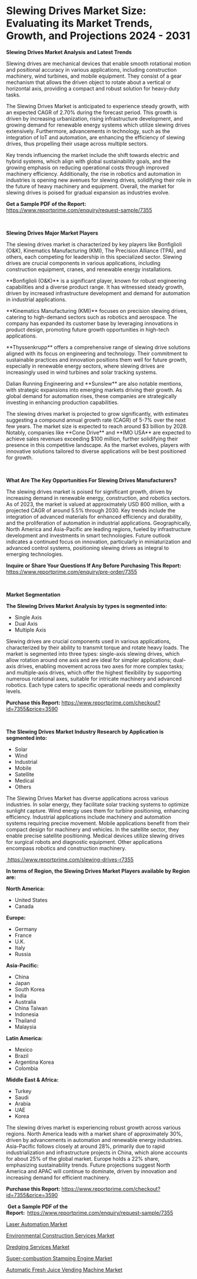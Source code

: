 <p><h1>Slewing Drives Market Size: Evaluating its Market Trends, Growth, and Projections 2024 - 2031</h1></p><p><strong>Slewing Drives Market Analysis and Latest Trends</strong></p>
<p><p>Slewing drives are mechanical devices that enable smooth rotational motion and positional accuracy in various applications, including construction machinery, wind turbines, and mobile equipment. They consist of a gear mechanism that allows the driven object to rotate about a vertical or horizontal axis, providing a compact and robust solution for heavy-duty tasks.</p><p>The Slewing Drives Market is anticipated to experience steady growth, with an expected CAGR of 2.70% during the forecast period. This growth is driven by increasing urbanization, rising infrastructure development, and growing demand for renewable energy systems which utilize slewing drives extensively. Furthermore, advancements in technology, such as the integration of IoT and automation, are enhancing the efficiency of slewing drives, thus propelling their usage across multiple sectors.</p><p>Key trends influencing the market include the shift towards electric and hybrid systems, which align with global sustainability goals, and the growing emphasis on reducing operational costs through improved machinery efficiency. Additionally, the rise in robotics and automation in industries is opening new avenues for slewing drives, solidifying their role in the future of heavy machinery and equipment. Overall, the market for slewing drives is poised for gradual expansion as industries evolve.</p></p>
<p><strong>Get a Sample PDF of the Report:&nbsp;</strong> <a href="https://www.reportprime.com/enquiry/request-sample/7355">https://www.reportprime.com/enquiry/request-sample/7355</a></p>
<p>&nbsp;</p>
<p><strong>Slewing Drives Major Market Players</strong></p>
<p><p>The slewing drives market is characterized by key players like Bonfiglioli (O&K), Kinematics Manufacturing (KMI), The Precision Alliance (TPA), and others, each competing for leadership in this specialized sector. Slewing drives are crucial components in various applications, including construction equipment, cranes, and renewable energy installations.</p><p>**Bonfiglioli (O&K)** is a significant player, known for robust engineering capabilities and a diverse product range. It has witnessed steady growth, driven by increased infrastructure development and demand for automation in industrial applications.</p><p>**Kinematics Manufacturing (KMI)** focuses on precision slewing drives, catering to high-demand sectors such as robotics and aerospace. The company has expanded its customer base by leveraging innovations in product design, promoting future growth opportunities in high-tech applications.</p><p>**Thyssenkrupp** offers a comprehensive range of slewing drive solutions aligned with its focus on engineering and technology. Their commitment to sustainable practices and innovation positions them well for future growth, especially in renewable energy sectors, where slewing drives are increasingly used in wind turbines and solar tracking systems.</p><p>Dalian Running Engineering and **Sunslew** are also notable mentions, with strategic expansions into emerging markets driving their growth. As global demand for automation rises, these companies are strategically investing in enhancing production capabilities.</p><p>The slewing drives market is projected to grow significantly, with estimates suggesting a compound annual growth rate (CAGR) of 5-7% over the next few years. The market size is expected to reach around $3 billion by 2028. Notably, companies like **Cone Drive** and **IMO USA** are expected to achieve sales revenues exceeding $100 million, further solidifying their presence in this competitive landscape. As the market evolves, players with innovative solutions tailored to diverse applications will be best positioned for growth.</p></p>
<p>&nbsp;</p>
<p><strong>What Are The Key Opportunities For Slewing Drives Manufacturers?</strong></p>
<p><p>The slewing drives market is poised for significant growth, driven by increasing demand in renewable energy, construction, and robotics sectors. As of 2023, the market is valued at approximately USD 800 million, with a projected CAGR of around 5.5% through 2030. Key trends include the integration of advanced materials for enhanced efficiency and durability, and the proliferation of automation in industrial applications. Geographically, North America and Asia-Pacific are leading regions, fueled by infrastructure development and investments in smart technologies. Future outlook indicates a continued focus on innovation, particularly in miniaturization and advanced control systems, positioning slewing drives as integral to emerging technologies.</p></p>
<p><strong>Inquire or Share Your Questions If Any Before Purchasing This Report:</strong> <a href="https://www.reportprime.com/enquiry/pre-order/7355">https://www.reportprime.com/enquiry/pre-order/7355</a></p>
<p>&nbsp;</p>
<p><strong>Market Segmentation</strong></p>
<p><strong>The Slewing Drives Market Analysis by types is segmented into:</strong></p>
<p><ul><li>Single Axis</li><li>Dual Axis</li><li>Multiple Axis</li></ul></p>
<p><p>Slewing drives are crucial components used in various applications, characterized by their ability to transmit torque and rotate heavy loads. The market is segmented into three types: single-axis slewing drives, which allow rotation around one axis and are ideal for simpler applications; dual-axis drives, enabling movement across two axes for more complex tasks; and multiple-axis drives, which offer the highest flexibility by supporting numerous rotational axes, suitable for intricate machinery and advanced robotics. Each type caters to specific operational needs and complexity levels.</p></p>
<p><strong>Purchase this Report:&nbsp;</strong><a href="https://www.reportprime.com/checkout?id=7355&price=3590">https://www.reportprime.com/checkout?id=7355&price=3590</a></p>
<p>&nbsp;</p>
<p><strong>The Slewing Drives Market Industry Research by Application is segmented into:</strong></p>
<p><ul><li>Solar</li><li>Wind</li><li>Industrial</li><li>Mobile</li><li>Satellite</li><li>Medical</li><li>Others</li></ul></p>
<p><p>The Slewing Drives Market has diverse applications across various industries. In solar energy, they facilitate solar tracking systems to optimize sunlight capture. Wind energy uses them for turbine positioning, enhancing efficiency. Industrial applications include machinery and automation systems requiring precise movement. Mobile applications benefit from their compact design for machinery and vehicles. In the satellite sector, they enable precise satellite positioning. Medical devices utilize slewing drives for surgical robots and diagnostic equipment. Other applications encompass robotics and construction machinery.</p></p>
<p><a href="https://www.reportprime.com/slewing-drives-r7355">&nbsp;https://www.reportprime.com/slewing-drives-r7355</a></p>
<p><strong>In terms of Region, the Slewing Drives Market Players available by Region are:</strong></p>
<p>
    <p> <strong> North America: </strong>
        <ul>
            <li>United States</li>
            <li>Canada</li>
        </ul>
        </p> 
    <p> <strong> Europe: </strong>
        <ul>
            <li>Germany</li>
            <li>France</li>
            <li>U.K.</li>
            <li>Italy</li>
            <li>Russia</li>
        </ul>
        </p> 
    <p> <strong> Asia-Pacific: </strong>
        <ul>
            <li>China</li>
            <li>Japan</li>
            <li>South Korea</li>
            <li>India</li>
            <li>Australia</li>
            <li>China Taiwan</li>
            <li>Indonesia</li>
            <li>Thailand</li>
            <li>Malaysia</li>
        </ul>
        </p> 
    <p> <strong> Latin America: </strong>
        <ul>
            <li>Mexico</li>
            <li>Brazil</li>
            <li>Argentina Korea</li>
            <li>Colombia</li>
        </ul>
        </p> 
    <p> <strong> Middle East & Africa: </strong>
        <ul>
            <li>Turkey</li>
            <li>Saudi</li>
            <li>Arabia</li>
            <li>UAE</li>
            <li>Korea</li>
        </ul>
    </p>
    </p>
<p><p>The slewing drives market is experiencing robust growth across various regions. North America leads with a market share of approximately 30%, driven by advancements in automation and renewable energy industries. Asia-Pacific follows closely at around 28%, primarily due to rapid industrialization and infrastructure projects in China, which alone accounts for about 25% of the global market. Europe holds a 22% share, emphasizing sustainability trends. Future projections suggest North America and APAC will continue to dominate, driven by innovation and increasing demand for efficient machinery.</p></p>
<p><strong>Purchase this Report: </strong><a href="https://www.reportprime.com/checkout?id=7355&price=3590">https://www.reportprime.com/checkout?id=7355&price=3590</a></p>
<p>&nbsp;<strong>Get a Sample PDF of the Report:&nbsp;&nbsp;</strong><a href="https://www.reportprime.com/enquiry/request-sample/7355">https://www.reportprime.com/enquiry/request-sample/7355</a></p>
<p><strong></strong></p>
<p><p><a href="https://github.com/sumonsky0m/Market-Research-Report-List-1/blob/main/laser-automation-market.md">Laser Automation Market</a></p><p><a href="https://medium.com/@danibram100_64069/environmental-construction-services-market-trends-and-regional-insights-forecasted-for-period-from-bc970958741b">Environmental Construction Services Market</a></p><p><a href="https://medium.com/@danibram100_64069/dredging-services-market-size-growth-trends-and-industry-analysis-by-type-by-application-and-00706cd596e0">Dredging Services Market</a></p><p><a href="https://issuu.com/reportprime-2/docs/super-combustion-stamping-engine-ma_06c1e6ecb5e6d6">Super-combustion Stamping Engine Market</a></p><p><a href="https://issuu.com/reportprime-2/docs/automatic-fresh-juice-vending-machi_0c2dd55436540c">Automatic Fresh Juice Vending Machine Market</a></p></p>